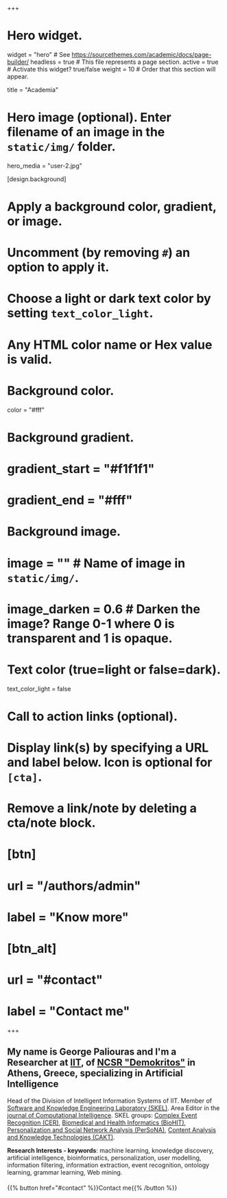 +++
# Hero widget.
widget = "hero"  # See https://sourcethemes.com/academic/docs/page-builder/
headless = true  # This file represents a page section.
active = true  # Activate this widget? true/false
weight = 10  # Order that this section will appear.

title = "Academia"

# Hero image (optional). Enter filename of an image in the `static/img/` folder.
hero_media = "user-2.jpg"

[design.background]
  # Apply a background color, gradient, or image.
  #   Uncomment (by removing `#`) an option to apply it.
  #   Choose a light or dark text color by setting `text_color_light`.
  #   Any HTML color name or Hex value is valid.

  # Background color.
  color = "#fff"
  
  # Background gradient.
  # gradient_start = "#f1f1f1"
  # gradient_end = "#fff"
  
  # Background image.
  # image = ""  # Name of image in `static/img/`.
  # image_darken = 0.6  # Darken the image? Range 0-1 where 0 is transparent and 1 is opaque.

  # Text color (true=light or false=dark).
  text_color_light = false

# Call to action links (optional).
#   Display link(s) by specifying a URL and label below. Icon is optional for `[cta]`.
#   Remove a link/note by deleting a cta/note block.
# [btn]
#   url = "/authors/admin"
#   label = "Know more"
  
# [btn_alt]
#   url = "#contact"
#   label = "Contact me"

+++
## My name is **George Paliouras** and I'm a **Researcher** at [IIT](https://iit.demokritos.gr/), of [NCSR "Demokritos"](http://www.demokritos.gr/) in Athens, Greece, specializing in **Artificial Intelligence**

Head of the Division of Intelligent Information Systems of IIT. Member of [Software and Knowledge Engineering Laboratory (SKEL)](https://www.iit.demokritos.gr/labs/skel/). Area Editor in the [journal of Computational Intelligence](https://onlinelibrary.wiley.com/journal/14678640). SKEL groups: [Complex Event Recognition (CER)](https://cer.iit.demokritos.gr/), [Biomedical and Health Informatics (BioHIT)](https://www.iit.demokritos.gr/labs/biohit/), [Personalization and Social Network Analysis (PerSoNA)](http://persona.iit.demokritos.gr/), [Content Analysis and Knowledge Technologies (CAKT)](https://www.iit.demokritos.gr/labs/cakt/).

**Research Interests - keywords**: machine learning, knowledge discovery, artificial intelligence, bioinformatics, personalization, user modelling, information filtering, information extraction, event recognition, ontology learning, grammar learning, Web mining.

<p style="padding-top: 5px;">
{{% button href="#contact" %}}Contact me{{% /button %}}
</p>